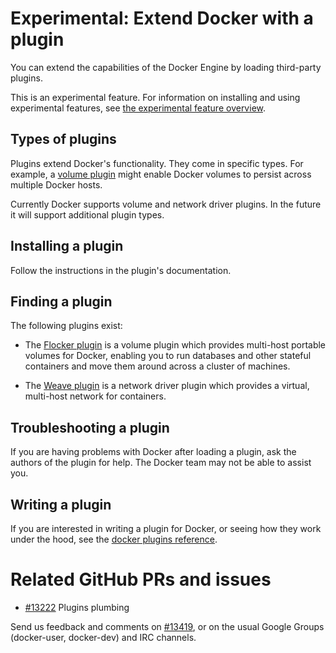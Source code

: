 # Experimental: Extend Docker with a plugin 

You can extend the capabilities of the Docker Engine by loading third-party
plugins. 

This is an experimental feature. For information on installing and using experimental features, see [the experimental feature overview](README.md).

## Types of plugins

Plugins extend Docker's functionality.  They come in specific types.  For
example, a [volume plugin](/experimental/plugins_volume.md) might enable Docker
volumes to persist across multiple Docker hosts.

Currently Docker supports volume and network driver plugins. In the future it
will support additional plugin types.

## Installing a plugin

Follow the instructions in the plugin's documentation.

## Finding a plugin

The following plugins exist:

* The [Flocker plugin](https://clusterhq.com/docker-plugin/) is a volume plugin
which provides multi-host portable volumes for Docker, enabling you to run
  databases and other stateful containers and move them around across a cluster
  of machines.

* The [Weave plugin](https://github.com/weaveworks/docker-plugin) is a network
  driver plugin which provides a virtual, multi-host network for containers.

## Troubleshooting a plugin

If you are having problems with Docker after loading a plugin, ask the authors
of the plugin for help. The Docker team may not be able to assist you.

## Writing a plugin

If you are interested in writing a plugin for Docker, or seeing how they work
under the hood, see the [docker plugins reference](/experimental/plugin_api.md).

# Related GitHub PRs and issues

- [#13222](https://github.com/docker/docker/pull/13222) Plugins plumbing

Send us feedback and comments on [#13419](https://github.com/docker/docker/issues/13419),
or on the usual Google Groups (docker-user, docker-dev) and IRC channels.
